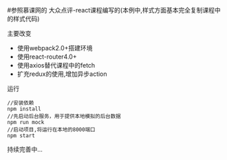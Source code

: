 #参照慕课网的  大众点评-react课程编写的(本例中,样式方面基本完全复制课程中的样式代码)


主要改变
- 使用webpack2.0+搭建环境
- 使用react-router4.0+
- 使用axios替代课程中的fetch
- 扩充redux的使用,增加异步action

运行
```
//安装依赖
npm install
//先启动后台服务，用于提供本地模拟的后台数据
npm run mock
//启动项目,将运行在本地的8000端口
npm start
```
持续完善中...
